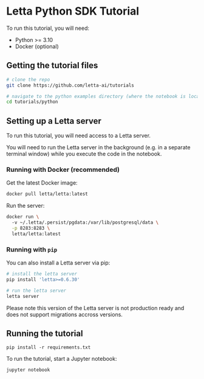 # Letta Python SDK Tutorial 

To run this tutorial, you will need: 
* Python >= 3.10
* Docker (optional)

## Getting the tutorial files
```sh
# clone the repo
git clone https://github.com/letta-ai/tutorials
```
```sh
# navigate to the python examples directory (where the notebook is located)
cd tutorials/python
```

## Setting up a Letta server
To run this tutorial, you will need access to a Letta server.

You will need to run the Letta server in the background (e.g. in a separate terminal window) while you execute the code in the notebook.

### Running with Docker (recommended) 
Get the latest Docker image:
```sh
docker pull letta/letta:latest
```
Run the server:
```sh
docker run \                                                                                                            ─╯
  -v ~/.letta/.persist/pgdata:/var/lib/postgresql/data \
  -p 8283:8283 \
  letta/letta:latest
```

### Running with `pip` 
You can also install a Letta server via pip:
```sh
# install the letta server
pip install 'letta>=0.6.30'
```
```sh
# run the letta server
letta server
```
Please note this version of the Letta server is not production ready and does not support migrations accross versions. 

## Running the tutorial  
```
pip install -r requirements.txt
```

To run the tutorial, start a Jupyter notebook: 
```
jupyter notebook
```

